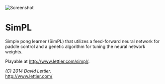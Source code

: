 ![Screenshot](https://raw.github.com/lettier/simpl/master/screenshot.jpg)

# SimPL

Simple pong learner (SimPL) that utilizes a feed-forward neural network for paddle control and a genetic algorithm for tuning the neural network weights.  

Playable at http://www.lettier.com/simpl/.

_(C) 2014 David Lettier._  
http://www.lettier.com/